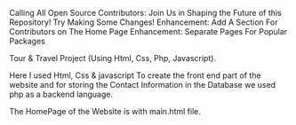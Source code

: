 Calling All Open Source Contributors: Join Us in Shaping the Future of this Repository! Try Making Some Changes!
Enhancement: Add A Section For Contributors on The Home Page
Enhancement: Separate Pages For Popular Packages

Tour & Travel Project (Using Html, Css, Php, Javascript).

Here I used Html, Css & javascript To create the front end part of the website and for storing the Contact Information in the Database we used php as a backend language.

The HomePage of the Website is with main.html file.

